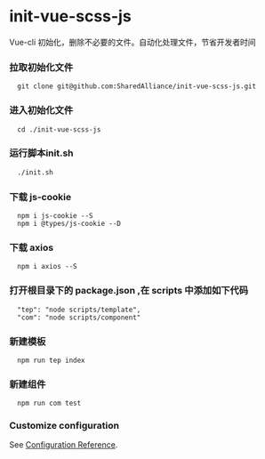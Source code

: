 # init-vue-scss-js
Vue-cli 初始化，删除不必要的文件。自动化处理文件，节省开发者时间

### 拉取初始化文件

```
  git clone git@github.com:SharedAlliance/init-vue-scss-js.git
```

### 进入初始化文件

```
  cd ./init-vue-scss-js
```

### 运行脚本init.sh

```bash
  ./init.sh
```

### 下载 js-cookie

```$xslt
  npm i js-cookie --S
  npm i @types/js-cookie --D
```
### 下载 axios

```$xslt
  npm i axios --S
```

### 打开根目录下的 package.json ,在 scripts 中添加如下代码

```
  "tep": "node scripts/template",
  "com": "node scripts/component"
```

### 新建模板
```$xslt
  npm run tep index
```
### 新建组件
```$xslt
  npm run com test
```

### Customize configuration
See [Configuration Reference](https://cli.vuejs.org/config/).
